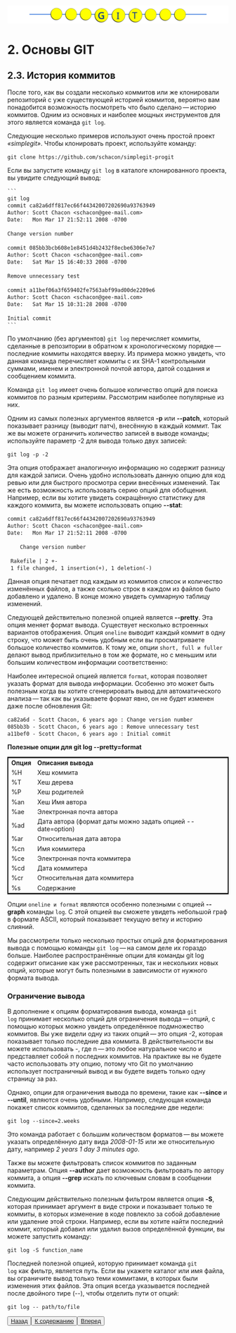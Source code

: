 ![Gitmanul_logo](/G_logo_2.svg)
# 2. Основы GIT

## 2.3. История коммитов

После того, как вы создали несколько коммитов или же клонировали репозиторий с уже существующей историей коммитов, вероятно вам понадобится возможность посмотреть что было сделано — историю коммитов. Одним из основных и наиболее мощных инструментов для этого является команда <code>git log</code>.

Следующие несколько примеров используют очень простой проект *«simplegit»*. Чтобы клонировать проект, используйте команду:

    git clone https://github.com/schacon/simplegit-progit

Если вы запустите команду <code>git log</code> в каталоге клонированного проекта, вы увидите следующий вывод:

    ```
    git log
    commit ca82a6dff817ec66f44342007202690a93763949
    Author: Scott Chacon <schacon@gee-mail.com>
    Date:   Mon Mar 17 21:52:11 2008 -0700

    Change version number

    commit 085bb3bcb608e1e8451d4b2432f8ecbe6306e7e7
    Author: Scott Chacon <schacon@gee-mail.com>
    Date:   Sat Mar 15 16:40:33 2008 -0700

    Remove unnecessary test

    commit a11bef06a3f659402fe7563abf99ad00de2209e6
    Author: Scott Chacon <schacon@gee-mail.com>
    Date:   Sat Mar 15 10:31:28 2008 -0700

    Initial commit
    ```

По умолчанию (без аргументов) <code>git log</code> перечисляет коммиты, сделанные в репозитории в обратном к хронологическому порядке — последние коммиты находятся вверху. Из примера можно увидеть, что данная команда перечисляет коммиты с их SHA-1 контрольными суммами, именем и электронной почтой автора, датой создания и сообщением коммита.

Команда <code>git log</code> имеет очень большое количество опций для поиска коммитов по разным критериям. Рассмотрим наиболее популярные из них.

Одним из самых полезных аргументов является **-p** или **--patch**, который показывает разницу (выводит патч), внесённую в каждый коммит. Так же вы можете ограничить количество записей в выводе команды; используйте параметр -2 для вывода только двух записей:

    git log -p -2

Эта опция отображает аналогичную информацию но содержит разницу для каждой записи. Очень удобно использовать данную опцию для код ревью или для быстрого просмотра серии внесённых изменений. Так же есть возможность использовать серию опций для обобщения. Например, если вы хотите увидеть сокращённую статистику для каждого коммита, вы можете использовать опцию **--stat**:

```git log --stat
commit ca82a6dff817ec66f44342007202690a93763949
Author: Scott Chacon <schacon@gee-mail.com>
Date:   Mon Mar 17 21:52:11 2008 -0700

    Change version number

 Rakefile | 2 +-
 1 file changed, 1 insertion(+), 1 deletion(-)
```

Данная опция печатает под каждым из коммитов список и количество изменённых файлов, а также сколько строк в каждом из файлов было добавлено и удалено. В конце можно увидеть суммарную таблицу изменений.

Следующей действительно полезной опцией является **--pretty**. Эта опция меняет формат вывода. Существует несколько встроенных вариантов отображения. Опция <code>oneline</code> выводит каждый коммит в одну строку, что может быть очень удобным если вы просматриваете большое количество коммитов. К тому же, опции <code>short, full и fuller</code> делают вывод приблизительно в том же формате, но с меньшим или большим количеством информации соответственно:

Наиболее интересной опцией является <code>format</code>, которая позволяет указать формат для вывода информации. Особенно это может быть полезным когда вы хотите сгенерировать вывод для автоматического анализа — так как вы указываете формат явно, он не будет изменен даже после обновления Git:

```git log --pretty=format:"%h - %an, %ar : %s"
ca82a6d - Scott Chacon, 6 years ago : Change version number
085bb3b - Scott Chacon, 6 years ago : Remove unnecessary test
a11bef0 - Scott Chacon, 6 years ago : Initial commit
```

<table style="border: 2px solid #000">
<tr><b>Полезные опции для git log --pretty=format</b></tr>
<tr>
<td><b>Опция</b></td>
<td><b>Описания вывода</b></td>
</tr>
<tr>
<td>%H</td>
<td>Хеш коммита</td>
</tr>
<tr>
<td>%T</td>
<td>Хеш дерева</td>
</tr>
<tr>
<td>%P</td>
<td>Хеш родителей</td>
</tr>
<tr>
<td>%an</td>
<td>Хеш Имя автора</td>
</tr>
<tr>
<td>%ae</td>
<td>Электронная почта автора</td>
</tr>
<tr>
<td>%ad</td>
<td>Дата автора (формат даты можно задать опцией --date=option)</td>
</tr>
<tr>
<td>%ar</td>
<td>Относительная дата автора</td>
</tr>
<tr>
<td>%cn</td>
<td>Имя коммитера</td>
</tr>
<tr>
<td>%ce</td>
<td>Электронная почта коммитера</td>
</tr>
<tr>
<td>%cd</td>
<td>Дата коммитера</td>
</tr>
<tr>
<td>%cr</td>
<td>Относительная дата коммитера</td>
</tr>
<tr>
<td>%s</td>
<td>Содержание</td>
</tr>
</table>

Опции <code>oneline и format</code> являются особенно полезными с опцией **--graph** команды <code>log</code>. С этой опцией вы сможете увидеть небольшой граф в формате ASCII, который показывает текущую ветку и историю слияний.

Мы рассмотрели только несколько простых опций для форматирования вывода с помощью команды <code>git log</code> — на самом деле их гораздо больше. Наиболее распространённые опции для команды git log содержит описание как уже рассмотренных, так и нескольких новых опций, которые могут быть полезными в зависимости от нужного формата вывода.

### Ограничение вывода

В дополнение к опциям форматирования вывода, команда <code>git log</code> принимает несколько опций для ограничения вывода — опций, с помощью которых можно увидеть определённое подмножество коммитов. Вы уже видели одну из таких опций — это опция -2, которая показывает только последние два коммита. В действительности вы можете использовать -<n>, где n — это любое натуральное число и представляет собой n последних коммитов. На практике вы не будете часто использовать эту опцию, потому что Git по умолчанию использует постраничный вывод и вы будете видеть только одну страницу за раз.

Однако, опции для ограничения вывода по времени, такие как **--since** и **--until**, являются очень удобными. Например, следующая команда покажет список коммитов, сделанных за последние две недели:

    git log --since=2.weeks

Это команда работает с большим количеством форматов — вы можете указать определённую дату вида *2008-01-15* или же относительную дату, например *2 years 1 day 3 minutes ago*.

Также вы можете фильтровать список коммитов по заданным параметрам. Опция **--author** дает возможность фильтровать по автору коммита, а опция **--grep** искать по ключевым словам в сообщении коммита.

Следующим действительно полезным фильтром является опция **-S**, которая принимает аргумент в виде строки и показывает только те коммиты, в которых изменение в коде повлекло за собой добавление или удаление этой строки. Например, если вы хотите найти последний коммит, который добавил или удалил вызов определённой функции, вы можете запустить команду:

    git log -S function_name

Последней полезной опцией, которую принимает команда <code>git log</code> как фильтр, является путь. Если вы укажете каталог или имя файла, вы ограничите вывод только теми коммитами, в которых были изменения этих файлов. Эта опция всегда указывается последней после двойного тире (--), чтобы отделить пути от опций:

    git log -- path/to/file

<button>[Назад ](/2.2.md)</button><button>[К содержанию ](/readme.md)</button><button>[Вперед](/2.4.md)</button>